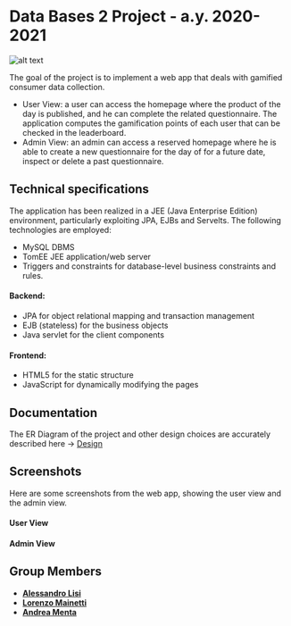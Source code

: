 # Data Bases 2 Project - a.y. 2020-2021
![alt text](https://i.ibb.co/fr3cP7K/Screenshot-2021-02-05-at-14-33-09.png)

The goal of the project is to implement a web app that deals with gamified consumer data collection.
- User View: a user can access the homepage where the product of the day is published, and he can complete the related questionnaire. The application computes the gamification points of each user that can be checked in the leaderboard.
- Admin View: an admin can access a reserved homepage where he is able to create a new questionnaire for the day of for a future date, inspect or delete a past questionnaire.

## Technical specifications
The application has been realized in a JEE (Java Enterprise Edition) environment, particularly exploiting JPA, EJBs and Servelts.
The following technologies are employed:
- MySQL DBMS
- TomEE JEE application/web server
- Triggers and constraints for database-level business constraints and rules.
#### Backend:
- JPA for object relational mapping and transaction management
- EJB (stateless) for the business objects
- Java servlet for the client components
#### Frontend:
- HTML5 for the static structure
- JavaScript for dynamically modifying the pages

## Documentation
The ER Diagram of the project and other design choices are accurately described here -> [Design](https://github.com/PrivateAbstractAleLisi/gamified-webapp-lisi-mainetti-menta/tree/main/design)

## Screenshots
Here are some screenshots from the web app, showing the user view and the admin view.
#### User View

#### Admin View

## Group Members
- [__Alessandro Lisi__](https://github.com/PrivateAbstractAleLisi)
- [__Lorenzo Mainetti__](https://github.com/LorenzoMainetti)
- [__Andrea Menta__](https://github.com/Menta99)
